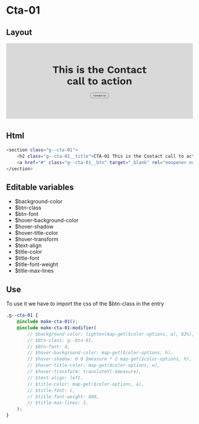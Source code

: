 # Cta-01

## Layout

![alt text][cta-01]

[cta-01]: /src/img/global-components/cta/cta-01.jpg

## Html

```sh
<section class="g--cta-01">
    <h2 class="g--cta-01__title">CTA-01 This is the Contact call to action</h2>
    <a href="#" class="g--cta-01__btn" target="_blank" rel="noopener noreferrer">Contact Us</a>
</section>
```

## Editable variables

-   $background-color
-   $btn-class
-   $btn-font
-   $hover-background-color
-   $hover-shadow
-   $hover-title-color
-   $hover-transform
-   $text-align
-   $title-color
-   $title-font
-   $title-font-weight
-   $title-max-lines

## Use

To use it we have to import the css of the $btn-class in the entry

```scss
.g--cta-01 {
    @include make-cta-01();
    @include make-cta-01-modifier(
        // $background-color: lighten(map-get($color-options, a), 82%),
        // $btn-class: g--btn-01,
        // $btn-font: d,
        // $hover-background-color: map-get($color-options, h),
        // $hover-shadow: 0 0 $measure * 2 map-get($color-options, h),
        // $hover-title-color: map-get($color-options, e),
        // $hover-transform: translateY(-$measure),
        // $text-align: left,
        // $title-color: map-get($color-options, a),
        // $title-font: c,
        // $title-font-weight: 400,
        // $title-max-lines: 3,
    );
}
```
